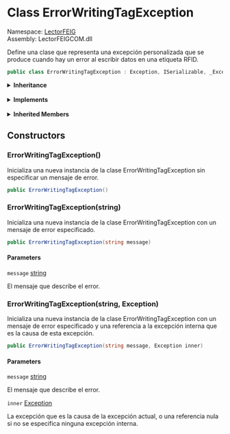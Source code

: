 # <a id="LectorFEIG_ErrorWritingTagException"></a> Class ErrorWritingTagException

Namespace: [LectorFEIG](LectorFEIG.md)  
Assembly: LectorFEIGCOM.dll  

Define una clase que representa una excepción personalizada que se produce cuando hay un error al escribir datos en una etiqueta RFID.

```csharp
public class ErrorWritingTagException : Exception, ISerializable, _Exception
```

<Details>
<Summary><strong>Inheritance</strong></Summary>

[object](https://learn.microsoft.com/dotnet/api/system.object) ← 
[Exception](https://learn.microsoft.com/dotnet/api/system.exception) ← 
[ErrorWritingTagException](LectorFEIG.ErrorWritingTagException.md)

</Details><br>

<Details>
<Summary><strong>Implements</strong></Summary>

[ISerializable](https://learn.microsoft.com/dotnet/api/system.runtime.serialization.iserializable), 
[\_Exception](https://learn.microsoft.com/dotnet/api/system.runtime.interopservices.\_exception)

</Details><br>

<Details>
<Summary><strong>Inherited Members</strong></Summary>

[Exception.GetBaseException\(\)](https://learn.microsoft.com/dotnet/api/system.exception.getbaseexception), 
[Exception.ToString\(\)](https://learn.microsoft.com/dotnet/api/system.exception.tostring), 
[Exception.GetObjectData\(SerializationInfo, StreamingContext\)](https://learn.microsoft.com/dotnet/api/system.exception.getobjectdata), 
[Exception.GetType\(\)](https://learn.microsoft.com/dotnet/api/system.exception.gettype), 
[Exception.Message](https://learn.microsoft.com/dotnet/api/system.exception.message), 
[Exception.Data](https://learn.microsoft.com/dotnet/api/system.exception.data), 
[Exception.InnerException](https://learn.microsoft.com/dotnet/api/system.exception.innerexception), 
[Exception.TargetSite](https://learn.microsoft.com/dotnet/api/system.exception.targetsite), 
[Exception.StackTrace](https://learn.microsoft.com/dotnet/api/system.exception.stacktrace), 
[Exception.HelpLink](https://learn.microsoft.com/dotnet/api/system.exception.helplink), 
[Exception.Source](https://learn.microsoft.com/dotnet/api/system.exception.source), 
[Exception.HResult](https://learn.microsoft.com/dotnet/api/system.exception.hresult), 
[Exception.SerializeObjectState](https://learn.microsoft.com/dotnet/api/system.exception.serializeobjectstate), 
[object.ToString\(\)](https://learn.microsoft.com/dotnet/api/system.object.tostring), 
[object.Equals\(object\)](https://learn.microsoft.com/dotnet/api/system.object.equals\#system\-object\-equals\(system\-object\)), 
[object.Equals\(object, object\)](https://learn.microsoft.com/dotnet/api/system.object.equals\#system\-object\-equals\(system\-object\-system\-object\)), 
[object.ReferenceEquals\(object, object\)](https://learn.microsoft.com/dotnet/api/system.object.referenceequals), 
[object.GetHashCode\(\)](https://learn.microsoft.com/dotnet/api/system.object.gethashcode), 
[object.GetType\(\)](https://learn.microsoft.com/dotnet/api/system.object.gettype), 
[object.MemberwiseClone\(\)](https://learn.microsoft.com/dotnet/api/system.object.memberwiseclone)

</Details>

## Constructors

### <a id="LectorFEIG_ErrorWritingTagException__ctor"></a> ErrorWritingTagException\(\)

Inicializa una nueva instancia de la clase ErrorWritingTagException sin especificar un mensaje de error.

```csharp
public ErrorWritingTagException()
```

### <a id="LectorFEIG_ErrorWritingTagException__ctor_System_String_"></a> ErrorWritingTagException\(string\)

Inicializa una nueva instancia de la clase ErrorWritingTagException con un mensaje de error especificado.

```csharp
public ErrorWritingTagException(string message)
```

#### Parameters

`message` [string](https://learn.microsoft.com/dotnet/api/system.string)

El mensaje que describe el error.

### <a id="LectorFEIG_ErrorWritingTagException__ctor_System_String_System_Exception_"></a> ErrorWritingTagException\(string, Exception\)

Inicializa una nueva instancia de la clase ErrorWritingTagException con un mensaje de error especificado y una referencia a la excepción interna que es la causa de esta excepción.

```csharp
public ErrorWritingTagException(string message, Exception inner)
```

#### Parameters

`message` [string](https://learn.microsoft.com/dotnet/api/system.string)

El mensaje que describe el error.

`inner` [Exception](https://learn.microsoft.com/dotnet/api/system.exception)

La excepción que es la causa de la excepción actual, o una referencia nula si no se especifica ninguna excepción interna.

